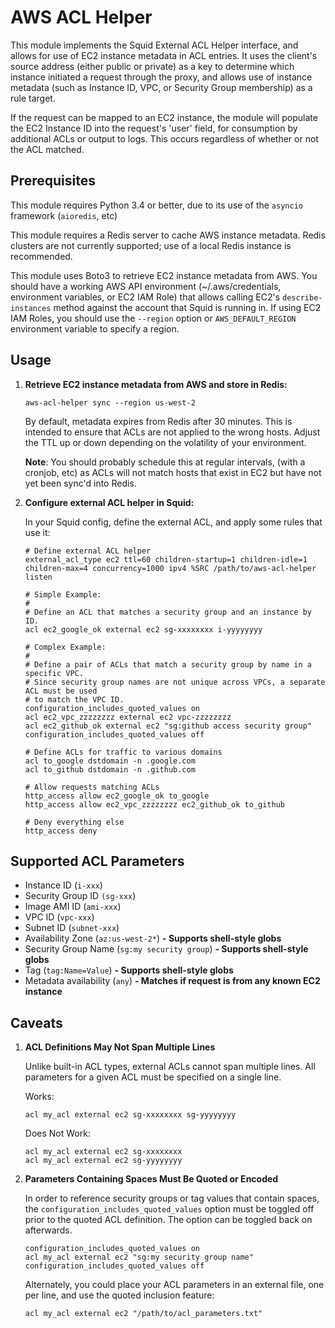 AWS ACL Helper
==============

This module implements the Squid External ACL Helper interface, and allows for
use of EC2 instance metadata in ACL entries. It uses the client's source
address (either public or private) as a key to determine which instance 
initiated a request through the proxy, and allows use of instance metadata
(such as Instance ID, VPC, or Security Group membership) as a rule target.

If the request can be mapped to an EC2 instance, the module will populate
the EC2 Instance ID into the request's 'user' field, for consumption by
additional ACLs or output to logs. This occurs regardless of whether or not
the ACL matched.

Prerequisites
-------------

This module requires Python 3.4 or better, due to its use of the `asyncio`
framework (`aioredis`, etc)

This module requires a Redis server to cache AWS instance metadata. Redis 
clusters are not currently supported; use of a local Redis instance is
recommended.

This module uses Boto3 to retrieve EC2 instance metadata from AWS. You should 
have a working AWS API environment (~/.aws/credentials, environment variables,
or EC2 IAM Role) that allows calling EC2's `describe-instances` method
against the account that Squid is running in. If using EC2 IAM Roles, you 
should use the `--region` option or `AWS_DEFAULT_REGION` environment variable
to specify a region.

Usage
-----

1. **Retrieve EC2 instance metadata from AWS and store in Redis:**

   `aws-acl-helper sync --region us-west-2`

    By default, metadata expires from Redis after 30 minutes. This is intended
    to ensure that ACLs are not applied to the wrong hosts. Adjust the TTL up
    or down depending on the volatility of your environment.

    **Note**: You should probably schedule this at regular intervals, (with a
    cronjob, etc) as ACLs will not match hosts that exist in EC2 but have not
    yet been sync'd into Redis.

2. **Configure external ACL helper in Squid:**

    In your Squid config, define the external ACL, and apply some rules that
    use it:
    ```
    # Define external ACL helper
    external_acl_type ec2 ttl=60 children-startup=1 children-idle=1 children-max=4 concurrency=1000 ipv4 %SRC /path/to/aws-acl-helper listen
    
    # Simple Example:
    #
    # Define an ACL that matches a security group and an instance by ID.
    acl ec2_google_ok external ec2 sg-xxxxxxxx i-yyyyyyyy

    # Complex Example:
    #
    # Define a pair of ACLs that match a security group by name in a specific VPC.
    # Since security group names are not unique across VPCs, a separate ACL must be used
    # to match the VPC ID.
    configuration_includes_quoted_values on
    acl ec2_vpc_zzzzzzzz external ec2 vpc-zzzzzzzz
    acl ec2_github_ok external ec2 "sg:github access security group"
    configuration_includes_quoted_values off
    
    # Define ACLs for traffic to various domains
    acl to_google dstdomain -n .google.com
    acl to_github dstdomain -n .github.com
    
    # Allow requests matching ACLs
    http_access allow ec2_google_ok to_google
    http_access allow ec2_vpc_zzzzzzzz ec2_github_ok to_github
    
    # Deny everything else
    http_access deny
    ```
    
Supported ACL Parameters
------------------------
 * Instance ID (`i-xxx`)
 * Security Group ID `(sg-xxx`)
 * Image AMI ID (`ami-xxx`)
 * VPC ID (`vpc-xxx`)
 * Subnet ID (`subnet-xxx`)
 * Availability Zone (`az:us-west-2*`)          **- Supports shell-style globs**
 * Security Group Name (`sg:my security group`) **- Supports shell-style globs**
 * Tag (`tag:Name=Value`)                       **- Supports shell-style globs**
 * Metadata availability (`any`)                **- Matches if request is from any known EC2 instance**

Caveats
-------
1. **ACL Definitions May Not Span Multiple Lines**

    Unlike built-in ACL types, external ACLs cannot span multiple lines.
    All parameters for a given ACL must be specified on a single line.

    Works:
    ```
    acl my_acl external ec2 sg-xxxxxxxx sg-yyyyyyyy
    ```

    Does Not Work:
    ```
    acl my_acl external ec2 sg-xxxxxxxx
    acl my_acl external ec2 sg-yyyyyyyy
    ```

2. **Parameters Containing Spaces Must Be Quoted or Encoded**

   In order to reference security groups or tag values that contain spaces,
   the `configuration_includes_quoted_values` option must be toggled off prior
   to the quoted ACL definition. The option can be toggled back on afterwards.
   ```
   configuration_includes_quoted_values on
   acl my_acl external ec2 "sg:my security group name"
   configuration_includes_quoted_values off
   ```

   Alternately, you could place your ACL parameters in an external file, one
   per line, and use the quoted inclusion feature:
   ```
   acl my_acl external ec2 "/path/to/acl_parameters.txt"
   ```
